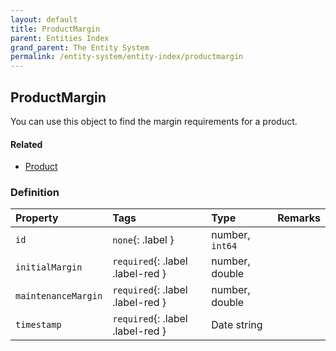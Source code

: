 ```yaml
---
layout: default
title: ProductMargin
parent: Entities Index
grand_parent: The Entity System
permalink: /entity-system/entity-index/productmargin
---
```


## ProductMargin
You can use this object to find the margin requirements for a product.

#### Related
- [Product]({{site.baseurl}}/entity-system/entity-index/product)

### Definition

| Property | Tags | Type | Remarks
|:---------|:-----|:-----|:-------
| `id` | `none`{: .label } | number, `int64` |
| `initialMargin` | `required`{: .label .label-red } | number, double | 
| `maintenanceMargin` | `required`{: .label .label-red } | number, double | 
| `timestamp` | `required`{: .label .label-red } | Date string |  
